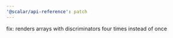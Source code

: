 ```yaml
---
'@scalar/api-reference': patch
---
```


fix: renders arrays with discriminators four times instead of once
